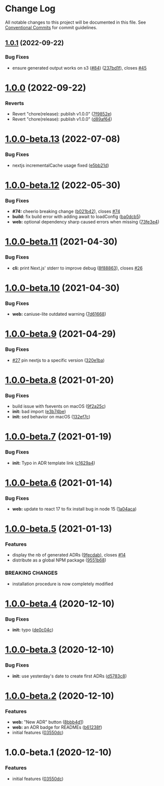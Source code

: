# Change Log

All notable changes to this project will be documented in this file.
See [Conventional Commits](https://conventionalcommits.org) for commit guidelines.

## [1.0.1](https://github.com/thomvaill/log4brains/compare/v1.0.0...v1.0.1) (2022-09-22)


### Bug Fixes

* ensure generated output works on s3 ([#84](https://github.com/thomvaill/log4brains/issues/84)) ([237bd1f](https://github.com/thomvaill/log4brains/commit/237bd1f5652704a076008c2d534f124f613b3641)), closes [#45](https://github.com/thomvaill/log4brains/issues/45)





# [1.0.0](https://github.com/thomvaill/log4brains/compare/v1.0.0-beta.13...v1.0.0) (2022-09-22)


### Reverts

* Revert "chore(release): publish v1.0.0" ([7f9852e](https://github.com/thomvaill/log4brains/commit/7f9852ea48842aae3d45ac7466a829532a2fb3ce))
* Revert "chore(release): publish v1.0.0" ([d89af64](https://github.com/thomvaill/log4brains/commit/d89af64b03d8eabbb5b660ba77eea800f991aa37))





# [1.0.0-beta.13](https://github.com/thomvaill/log4brains/compare/v1.0.0-beta.12...v1.0.0-beta.13) (2022-07-08)


### Bug Fixes

* nextjs incrementalCache usage fixed ([e5bb21d](https://github.com/thomvaill/log4brains/commit/e5bb21d09800b09b48df8d5c483c8c8a70f727f2))





# [1.0.0-beta.12](https://github.com/thomvaill/log4brains/compare/v1.0.0-beta.11...v1.0.0-beta.12) (2022-05-30)


### Bug Fixes

* **#74:** cheerio breaking change ([b021b42](https://github.com/thomvaill/log4brains/commit/b021b42385a115f6c1f6808a23b653d0efe3c20c)), closes [#74](https://github.com/thomvaill/log4brains/issues/74)
* **build:** fix build error with adding await to loadConfig ([ba0dcb5](https://github.com/thomvaill/log4brains/commit/ba0dcb5e63b377690b90c217ecea9809e83431d1))
* **web:** optional dependency sharp caused errors when missing ([73fe3e4](https://github.com/thomvaill/log4brains/commit/73fe3e4627a1edc83b8a6cd0542e7d009c8fd84d))





# [1.0.0-beta.11](https://github.com/thomvaill/log4brains/compare/v1.0.0-beta.10...v1.0.0-beta.11) (2021-04-30)


### Bug Fixes

* **cli:** print Next.js' stderr to improve debug ([8f88863](https://github.com/thomvaill/log4brains/commit/8f888634fd04c9ac5050be056eff98824d5996d4)), closes [#26](https://github.com/thomvaill/log4brains/issues/26)





# [1.0.0-beta.10](https://github.com/thomvaill/log4brains/compare/v1.0.0-beta.9...v1.0.0-beta.10) (2021-04-30)


### Bug Fixes

* **web:** caniuse-lite outdated warning ([7d61668](https://github.com/thomvaill/log4brains/commit/7d61668634d33cf4af5dfbff5bf8d529bb7a7c3f))





# [1.0.0-beta.9](https://github.com/thomvaill/log4brains/compare/v1.0.0-beta.8...v1.0.0-beta.9) (2021-04-29)


### Bug Fixes

* [#27](https://github.com/thomvaill/log4brains/issues/27) pin nextjs to a specific version ([320e1ba](https://github.com/thomvaill/log4brains/commit/320e1bac0c1d6942ae2bb00816693cce3ba1b122))





# [1.0.0-beta.8](https://github.com/thomvaill/log4brains/compare/v1.0.0-beta.7...v1.0.0-beta.8) (2021-01-20)


### Bug Fixes

* build issue with fsevents on macOS ([9f2a25c](https://github.com/thomvaill/log4brains/commit/9f2a25c25120754d07b2b98e36eab8cd3f888854))
* **init:** bad import ([e3b74be](https://github.com/thomvaill/log4brains/commit/e3b74be05964f8668610397cb62c15d519e581a3))
* **init:** sed behavior on macOS ([132ef7c](https://github.com/thomvaill/log4brains/commit/132ef7caad3eb3ab0b1b5cdd1d873f40dcae0ca7))





# [1.0.0-beta.7](https://github.com/thomvaill/log4brains/compare/v1.0.0-beta.6...v1.0.0-beta.7) (2021-01-19)


### Bug Fixes

* **init:** Typo in ADR template link ([c1629a4](https://github.com/thomvaill/log4brains/commit/c1629a4a692414642667749112b28943dedb3bd4))





# [1.0.0-beta.6](https://github.com/thomvaill/log4brains/compare/v1.0.0-beta.5...v1.0.0-beta.6) (2021-01-14)


### Bug Fixes

* **web:** update to react 17 to fix install bug in node 15 ([1a04aca](https://github.com/thomvaill/log4brains/commit/1a04aca75df66282e637a2dd12a93b3f9c061ce2))





# [1.0.0-beta.5](https://github.com/thomvaill/log4brains/compare/v1.0.0-beta.4...v1.0.0-beta.5) (2021-01-13)


### Features

* display the nb of generated ADRs ([9fecdab](https://github.com/thomvaill/log4brains/commit/9fecdab44fae0d1442f3bb00a336868becb6601f)), closes [#14](https://github.com/thomvaill/log4brains/issues/14)
* distribute as a global NPM package ([9551b68](https://github.com/thomvaill/log4brains/commit/9551b689ffbce82f5b6d2bb514f87bf3faa10e3e))


### BREAKING CHANGES

* installation procedure is now completely modified





# [1.0.0-beta.4](https://github.com/thomvaill/log4brains/compare/v1.0.0-beta.3...v1.0.0-beta.4) (2020-12-10)


### Bug Fixes

* **init:** typo ([de0c04c](https://github.com/thomvaill/log4brains/commit/de0c04c3bc0e13bf5723af26db43ab5dd2a68365))





# [1.0.0-beta.3](https://github.com/thomvaill/log4brains/compare/v1.0.0-beta.2...v1.0.0-beta.3) (2020-12-10)


### Bug Fixes

* **init:** use yesterday's date to create first ADRs ([d5783c8](https://github.com/thomvaill/log4brains/commit/d5783c8f695d257d93a4b6fdbdc309892b4d7352))





# [1.0.0-beta.2](https://github.com/thomvaill/log4brains/compare/v1.0.0-beta.1...v1.0.0-beta.2) (2020-12-10)


### Features

* **web:** "New ADR" button ([8bbb4d1](https://github.com/thomvaill/log4brains/commit/8bbb4d1409727ad195314b5e73664520708a15ce))
* **web:** an ADR badge for READMEs ([b61238f](https://github.com/thomvaill/log4brains/commit/b61238f7d96a537659a79ca4b8d190993e98c8f6))
* initial features ([03550dc](https://github.com/thomvaill/log4brains/commit/03550dc4435c7668d36b50ca5ae420fab94e4936))





# 1.0.0-beta.1 (2020-12-10)


### Features

* initial features ([03550dc](https://github.com/thomvaill/log4brains/commit/03550dc4435c7668d36b50ca5ae420fab94e4936))

